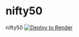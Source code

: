 # nifty50
nifty50
[![Deploy to Render](https://render.com/images/deploy-to-render-button.svg)](https://render.com/deploy?repo=https://github.com/hansiecan1978-cmyk/nifty50)

